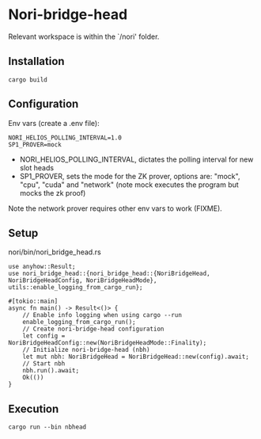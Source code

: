 # Nori-bridge-head

Relevant workspace is within the `/nori' folder.

## Installation

`cargo build`

## Configuration

Env vars (create a .env file):

```
NORI_HELIOS_POLLING_INTERVAL=1.0 
SP1_PROVER=mock
```

- NORI_HELIOS_POLLING_INTERVAL, dictates the polling interval for new slot heads
- SP1_PROVER, sets the mode for the ZK prover, options are: "mock", "cpu", "cuda" and "network" (note mock executes the program but mocks the zk proof)

Note the network prover requires other env vars to work (FIXME).

## Setup

nori/bin/nori_bridge_head.rs

```
use anyhow::Result;
use nori_bridge_head::{nori_bridge_head::{NoriBridgeHead, NoriBridgeHeadConfig, NoriBridgeHeadMode}, utils::enable_logging_from_cargo_run};

#[tokio::main]
async fn main() -> Result<()> {
    // Enable info logging when using cargo --run
    enable_logging_from_cargo_run();
    // Create nori-bridge-head configuration
    let config = NoriBridgeHeadConfig::new(NoriBridgeHeadMode::Finality);
    // Initialize nori-bridge-head (nbh)
    let mut nbh: NoriBridgeHead = NoriBridgeHead::new(config).await;
    // Start nbh
    nbh.run().await;
    Ok(())
}
```

## Execution

`cargo run --bin nbhead`